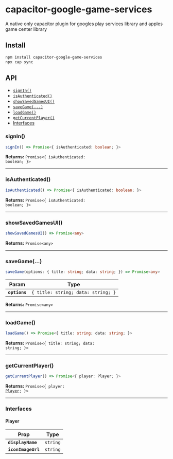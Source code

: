 # capacitor-google-game-services

A native only capacitor plugin for googles play services library and apples game center library

## Install

```bash
npm install capacitor-google-game-services
npx cap sync
```

## API

<docgen-index>

* [`signIn()`](#signin)
* [`isAuthenticated()`](#isauthenticated)
* [`showSavedGamesUI()`](#showsavedgamesui)
* [`saveGame(...)`](#savegame)
* [`loadGame()`](#loadgame)
* [`getCurrentPlayer()`](#getcurrentplayer)
* [Interfaces](#interfaces)

</docgen-index>

<docgen-api>
<!--Update the source file JSDoc comments and rerun docgen to update the docs below-->

### signIn()

```typescript
signIn() => Promise<{ isAuthenticated: boolean; }>
```

**Returns:** <code>Promise&lt;{ isAuthenticated: boolean; }&gt;</code>

--------------------


### isAuthenticated()

```typescript
isAuthenticated() => Promise<{ isAuthenticated: boolean; }>
```

**Returns:** <code>Promise&lt;{ isAuthenticated: boolean; }&gt;</code>

--------------------


### showSavedGamesUI()

```typescript
showSavedGamesUI() => Promise<any>
```

**Returns:** <code>Promise&lt;any&gt;</code>

--------------------


### saveGame(...)

```typescript
saveGame(options: { title: string; data: string; }) => Promise<any>
```

| Param         | Type                                          |
| ------------- | --------------------------------------------- |
| **`options`** | <code>{ title: string; data: string; }</code> |

**Returns:** <code>Promise&lt;any&gt;</code>

--------------------


### loadGame()

```typescript
loadGame() => Promise<{ title: string; data: string; }>
```

**Returns:** <code>Promise&lt;{ title: string; data: string; }&gt;</code>

--------------------


### getCurrentPlayer()

```typescript
getCurrentPlayer() => Promise<{ player: Player; }>
```

**Returns:** <code>Promise&lt;{ player: <a href="#player">Player</a>; }&gt;</code>

--------------------


### Interfaces


#### Player

| Prop               | Type                |
| ------------------ | ------------------- |
| **`displayName`**  | <code>string</code> |
| **`iconImageUrl`** | <code>string</code> |

</docgen-api>
